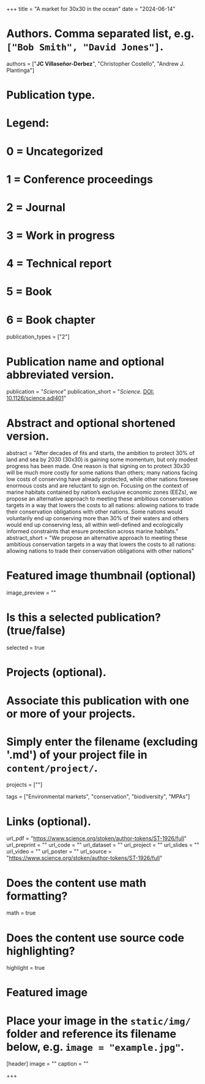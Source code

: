 +++
title = "A market for 30x30 in the ocean"
date = "2024-06-14"

# Authors. Comma separated list, e.g. `["Bob Smith", "David Jones"]`.
authors = ["**JC Villaseñor-Derbez**", "Christopher Costello", "Andrew J. Plantinga"]

# Publication type.
# Legend:
# 0 = Uncategorized
# 1 = Conference proceedings
# 2 = Journal
# 3 = Work in progress
# 4 = Technical report
# 5 = Book
# 6 = Book chapter
publication_types = ["2"]

# Publication name and optional abbreviated version.
publication = "*Science*"
publication_short = "*Science*. [DOI: 10.1126/science.adl401](https://doi.org/10.1126/science.adl4019)"

# Abstract and optional shortened version.
abstract = "After decades of fits and starts, the ambition to protect 30% of land and sea by 2030 (30x30) is gaining some momentum, but only modest progress has been made. One reason is that signing on to protect 30x30 will be much more costly for some nations than others; many nations facing low costs of conserving have already protected, while other nations foresee enormous costs and are reluctant to sign on. Focusing on the context of marine habitats contained by nation’s exclusive economic zones (EEZs), we propose an alternative approach to meeting these ambitious conservation targets in a way that lowers the costs to all nations: allowing nations to trade their conservation obligations with other nations. Some nations would voluntarily end up conserving more than 30% of their waters and others would end up conserving less, all within well-defined and ecologically informed constraints that ensure protection across marine habitats."
abstract_short = "We propose an alternative approach to meeting these ambitious conservation targets in a way that lowers the costs to all nations: allowing nations to trade their conservation obligations with other nations"

# Featured image thumbnail (optional)
image_preview = ""

# Is this a selected publication? (true/false)
selected = true

# Projects (optional).
#   Associate this publication with one or more of your projects.
#   Simply enter the filename (excluding '.md') of your project file in `content/project/`.
projects = [""]

tags = ["Environmental markets", "conservation", "biodiversity", "MPAs"]

# Links (optional).
url_pdf = "https://www.science.org/stoken/author-tokens/ST-1926/full"
url_preprint = ""
url_code = ""
url_dataset = ""
url_project = ""
url_slides = ""
url_video = ""
url_poster = ""
url_source = "https://www.science.org/stoken/author-tokens/ST-1926/full"

# Does the content use math formatting?
math = true

# Does the content use source code highlighting?
highlight = true

# Featured image
# Place your image in the `static/img/` folder and reference its filename below, e.g. `image = "example.jpg"`.
[header]
image = ""
caption = ""

+++
<script type="text/javascript" src="https://d1bxh8uas1mnw7.cloudfront.net/assets/embed.js"></script>
<div class='altmetric-embed' data-badge-type='donut' data-doi="10.1126/science.adl4019"></div>
